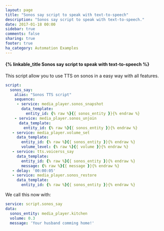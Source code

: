 ```yaml
---
layout: page
title: "Sonos say script to speak with text-to-speech"
description: "Sonos say script to speak with text-to-speech."
date: 2017-01-18 00:00
sidebar: true
comments: false
sharing: true
footer: true
ha_category: Automation Examples
---
```


#### {% linkable_title Sonos say script to speak with text-to-speech %}

This script allow you to use TTS on sonos in a easy way with all features.

```yaml
script:
  sonos_say:
    alias: "Sonos TTS script"
    sequence:
     - service: media_player.sonos_snapshot
       data_template:
         entity_id: {% raw %}{{ sonos_entity }}{% endraw %}
    - service: media_player.sonos_unjoin
      data_template:
        entity_id: {% raw %}{{ sonos_entity }}{% endraw %}
   - service: media_player.volume_set
     data_template:
       entity_id: {% raw %}{{ sonos_entity }}{% endraw %}
       volume_level: {% raw %}{{ volume }}{% endraw %}
   - service: tts.voicerss_say
     data_template:
       entity_id: {% raw %}{{ sonos_entity }}{% endraw %}
       message: {% raw %}{{ message }}{% endraw %}
   - delay: '00:00:05'
   - service: media_player.sonos_restore
     data_template:
       entity_id: {% raw %}{{ sonos_entity }}{% endraw %}
```

We call this now with:
```yaml
service: script.sonos_say
data:
  sonos_entity: media_player.kitchen
  volume: 0.3
  message: 'Your husband comming home!'
```
